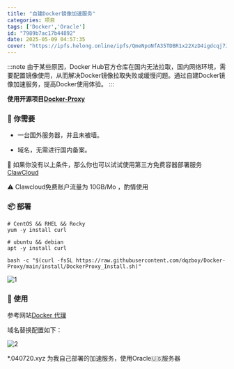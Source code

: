 ```yaml
---
title: "自建Docker镜像加速服务"
categories: 项目
tags: ['Docker','Oracle']
id: "7989b7ac17b44892"
date: 2025-05-09 04:57:35
cover: "https://ipfs.helong.online/ipfs/QmeNpoNfA35TDBR1x22XzD4igdcqj7J3DWfvKrDmrFt3qv"
---
```


:::note
由于某些原因，Docker Hub官方仓库在国内无法拉取，国内网络环境，需要配置镜像使用，从而解决Docker镜像拉取失败或缓慢问题。通过自建Docker镜像加速服务，提高Docker使用体验。
:::

**使用开源项目[Docker-Proxy](https://github.com/dqzboy/Docker-Proxy/)**

### 📝 你需要

- 一台国外服务器，并且未被墙。

- 域名，无需进行国内备案。

🚀 如果你没有以上条件，那么你也可以试试使用第三方免费容器部署服务 [ClawCloud](https://claw.cloud/) 

⚠️ Clawcloud免费账户流量为 10GB/Mo ，酌情使用

### 📦 部署

```
# CentOS && RHEL && Rocky
yum -y install curl

# ubuntu && debian
apt -y install curl

bash -c "$(curl -fsSL https://raw.githubusercontent.com/dqzboy/Docker-Proxy/main/install/DockerProxy_Install.sh)"
```
    
![1](https://ipfs.helong.online/ipfs/QmYm8j9mZ3C39d1wxyUJJ9ZerGz5XkFwpcy3JAfKrPJcYM)

### 💊 使用

参考网站[Docker 代理](https://docker.helong.online/)

域名替换配置如下：

![2](https://ipfs.helong.online/ipfs/QmdVrVXHiC3QH6LBkWmTpZLTXLvMeSG97ysGSq26hjyiAB)

*.040720.xyz 为我自己部署的加速服务，使用Oracle🇺🇸服务器
